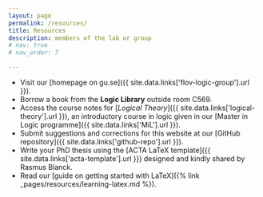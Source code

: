 ```yaml
---
layout: page
permalink: /resources/
title: Resources
description: members of the lab or group
# nav: true
# nav_order: 7

---
```


* Visit our [homepage on gu.se]({{ site.data.links['flov-logic-group'].url }}).
* Borrow a book from the **Logic Library** outside room C569.
* Access the course notes for [*Logical Theory*]({{ site.data.links['logical-theory'].url }}), an introductory course in logic given in our [Master in Logic programme]({{ site.data.links['MiL'].url }}).
* Submit suggestions and corrections for this website at our [GitHub repository]({{ site.data.links['github-repo'].url }}).
* Write your PhD thesis using the [ACTA LaTeX template]({{ site.data.links['acta-template'].url }}) designed and kindly shared by Rasmus Blanck.
* Read our [guide on getting started with LaTeX]({% link _pages/resources/learning-latex.md %}).

